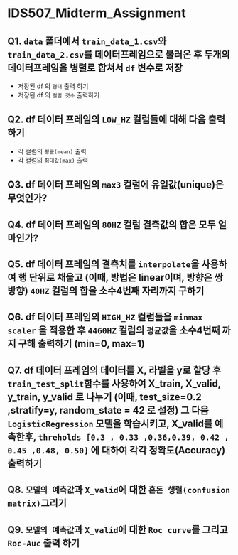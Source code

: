 # IDS507_Midterm_Assignment

## Q1. `data` 폴더에서 `train_data_1.csv`와 `train_data_2.csv`를 데이터프레임으로 불러온 후 두개의 데이터프레임을 병렬로 합쳐서 `df` 변수로 저장  
- 저장된 df 의 `형태` 출력 하기
- 저장된 df 의 `컬럼 갯수` 출력하기  

## Q2. df 데이터 프레임의 `LOW_HZ` 컬럼들에 대해 다음 출력하기 
- 각 컬럼의 `평균(mean)` 출력
- 각 컬럼의 `최대값(max)` 출력

## Q3. df 데이터 프레임의 `max3` 컬럼에 유일값(unique)은 무엇인가?

## Q4. df 데이터 프레임의 `80HZ` 컬럼 결측값의 합은 모두 얼마인가? 

## Q5. df 데이터 프레임의 결측치를 `interpolate`을 사용하여 행 단위로 채울고 (이때, 방법은 linear이며, 방향은 쌍방향) `40HZ` 컬럼의 합을 소수4번째 자리까지 구하기 

## Q6. df 데이터 프레임의 `HIGH_HZ` 컬럼들을 `minmax scaler` 을 적용한 후 `4460HZ` 컬럼의 `평균값`을 소수4번째 까지 구해 출력하기 (min=0, max=1)

## Q7. df 데이터 프레임의 데이터를 X, 라벨을 y로 할당 후 `train_test_split`함수를 사용하여 X_train, X_valid, y_train, y_valid 로 나누기 (이때, test_size=0.2 ,stratify=y, random_state = 42 로 설정) 그 다음 `LogisticRegression` 모델을 학습시키고, X_valid를 예측한후, `threholds [0.3 , 0.33 ,0.36,0.39, 0.42 , 0.45 ,0.48, 0.50]` 에 대하여 각각 정확도(Accuracy) 출력하기 

## Q8. `모델의 예측값`과 `X_valid`에 대한 `혼돈 행렬(confusion matrix)`그리기

## Q9. `모델의 예측값`과 `X_valid`에 대한 `Roc curve`를 그리고 `Roc-Auc` 출력 하기 


